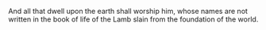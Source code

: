 And all that dwell upon the earth shall worship him, whose names are not written in the book of life of the Lamb slain from the foundation of the world.
